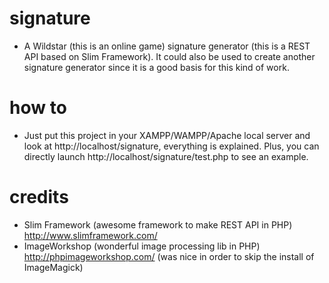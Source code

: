 # signature
- A Wildstar (this is an online game) signature generator (this is a REST API based on Slim Framework). It could also be used to create another signature generator since it is a good basis for this kind of work.

# how to
- Just put this project in your XAMPP/WAMPP/Apache local server and look at http://localhost/signature, everything is explained. Plus, you can directly launch http://localhost/signature/test.php to see an example.

# credits
- Slim Framework (awesome framework to make REST API in PHP) http://www.slimframework.com/
- ImageWorkshop (wonderful image processing lib in PHP) http://phpimageworkshop.com/ (was nice in order to skip the install of ImageMagick)